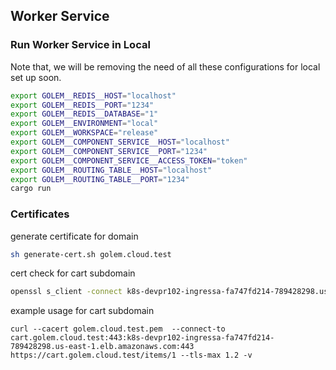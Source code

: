 ## Worker Service

### Run Worker Service in Local

Note that, we will be removing the need of all these configurations for local set up soon.

```bash
export GOLEM__REDIS__HOST="localhost"
export GOLEM__REDIS__PORT="1234"
export GOLEM__REDIS__DATABASE="1"
export GOLEM__ENVIRONMENT="local"
export GOLEM__WORKSPACE="release"
export GOLEM__COMPONENT_SERVICE__HOST="localhost"
export GOLEM__COMPONENT_SERVICE__PORT="1234"
export GOLEM__COMPONENT_SERVICE__ACCESS_TOKEN="token"
export GOLEM__ROUTING_TABLE__HOST="localhost"
export GOLEM__ROUTING_TABLE__PORT="1234"
cargo run

```


### Certificates

generate certificate for domain

```bash
sh generate-cert.sh golem.cloud.test
```


cert check for cart subdomain
```bash
openssl s_client -connect k8s-devpr102-ingressa-fa747fd214-789428298.us-east-1.elb.amazonaws.com:443 -servername cart.golem.cloud.test
```

example usage for cart subdomain
```
curl --cacert golem.cloud.test.pem  --connect-to cart.golem.cloud.test:443:k8s-devpr102-ingressa-fa747fd214-789428298.us-east-1.elb.amazonaws.com:443 https://cart.golem.cloud.test/items/1 --tls-max 1.2 -v
```